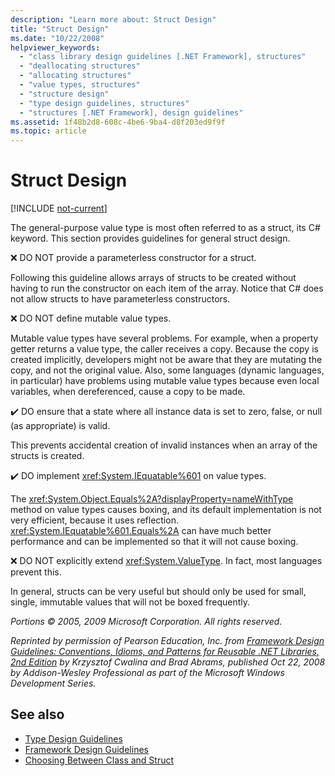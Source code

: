 ```yaml
---
description: "Learn more about: Struct Design"
title: "Struct Design"
ms.date: "10/22/2008"
helpviewer_keywords:
  - "class library design guidelines [.NET Framework], structures"
  - "deallocating structures"
  - "allocating structures"
  - "value types, structures"
  - "structure design"
  - "type design guidelines, structures"
  - "structures [.NET Framework], design guidelines"
ms.assetid: 1f48b2d8-608c-4be6-9ba4-d8f203ed9f9f
ms.topic: article
---
```

# Struct Design

[!INCLUDE [not-current](includes/not-current.md)]

The general-purpose value type is most often referred to as a struct, its C# keyword. This section provides guidelines for general struct design.

 ❌ DO NOT provide a parameterless constructor for a struct.

 Following this guideline allows arrays of structs to be created without having to run the constructor on each item of the array. Notice that C# does not allow structs to have parameterless constructors.

 ❌ DO NOT define mutable value types.

 Mutable value types have several problems. For example, when a property getter returns a value type, the caller receives a copy. Because the copy is created implicitly, developers might not be aware that they are mutating the copy, and not the original value. Also, some languages (dynamic languages, in particular) have problems using mutable value types because even local variables, when dereferenced, cause a copy to be made.

 ✔️ DO ensure that a state where all instance data is set to zero, false, or null (as appropriate) is valid.

 This prevents accidental creation of invalid instances when an array of the structs is created.

 ✔️ DO implement <xref:System.IEquatable%601> on value types.

 The <xref:System.Object.Equals%2A?displayProperty=nameWithType> method on value types causes boxing, and its default implementation is not very efficient, because it uses reflection. <xref:System.IEquatable%601.Equals%2A> can have much better performance and can be implemented so that it will not cause boxing.

 ❌ DO NOT explicitly extend <xref:System.ValueType>. In fact, most languages prevent this.

 In general, structs can be very useful but should only be used for small, single, immutable values that will not be boxed frequently.

 *Portions © 2005, 2009 Microsoft Corporation. All rights reserved.*

 *Reprinted by permission of Pearson Education, Inc. from [Framework Design Guidelines: Conventions, Idioms, and Patterns for Reusable .NET Libraries, 2nd Edition](https://www.informit.com/store/framework-design-guidelines-conventions-idioms-and-9780321545619) by Krzysztof Cwalina and Brad Abrams, published Oct 22, 2008 by Addison-Wesley Professional as part of the Microsoft Windows Development Series.*

## See also

- [Type Design Guidelines](type.md)
- [Framework Design Guidelines](index.md)
- [Choosing Between Class and Struct](choosing-between-class-and-struct.md)
